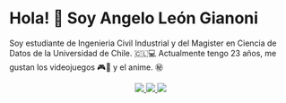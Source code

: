 # Hola! 👋 Soy Angelo León Gianoni

Soy estudiante de Ingenieria Civil Industrial y del Magister en Ciencia de Datos de la Universidad de Chile. 🇨🇱💻
Actualmente tengo 23 años, me gustan los videojuegos 🎮👾 y el anime. ㊙

<p align="center">
    <a href="https://www.linkedin.com/in/angelo-león-gianoni/">
        <img src="https://img.shields.io/badge/LinkedIn-0077B5?style=for-the-badge&logo=linkedin&logoColor=white"/>
    </a>
    <a href="mailto:angelo.leon@ug.uchile.cl">
        <img src="https://img.shields.io/badge/Gmail-D14836?style=for-the-badge&logo=gmail&logoColor=white"/>
    </a>
    <a href="CV Angelo león gianoni">
        <img src="https://img.shields.io/badge/Resume-Blue?style=for-the-badge&logoColor=white"/>
    </a>
</p>